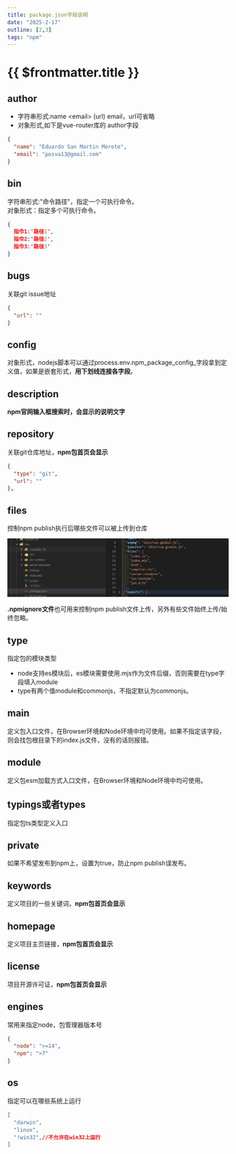 ```yaml
---
title: package.json字段说明
date: "2025-2-17"
outline: [2,3]
tags: "npm"
---
```


# {{ $frontmatter.title }}

## author

- 字符串形式:name \<email\> (url) email，url可省略
- 对象形式,如下是vue-router库的 author字段

```json
{
  "name": "Eduardo San Martin Morote",
  "email": "posva13@gmail.com"
}
```

## bin

字符串形式:"命令路径"，指定一个可执行命令。  
对象形式：指定多个可执行命令。
```json
{
  指令1:'路径1',
  指令2:'路径2',
  指令3:'路径3'
}
```

## bugs

关联git issue地址

```json
{  
  "url": ""  
}
```

## config

对象形式，nodejs脚本可以通过process.env.npm_package_config_字段拿到定义值，如果是嵌套形式，**用下划线连接各字段**。

## description

**npm官网输入框搜索时，会显示的说明文字**

## repository

关联git仓库地址，**npm包首页会显示**

```json
{  
  "type": "git",  
  "url": ""  
},
```

## files

控制npm publish执行后哪些文件可以被上传到仓库  

![](/assets/img/2025-2-17/20250217164215.png)

**.npmignore文件**也可用来控制npm publish文件上传，另外有些文件始终上传/始终忽略。

## type

指定包的模块类型
- node支持es模块后，es模块需要使用.mjs作为文件后缀，否则需要在type字段填入module
- type有两个值module和commonjs，不指定默认为commonjs。

## main

定义包入口文件，在Browser环境和Node环境中均可使用。如果不指定该字段，则会找包根目录下的index.js文件，没有的话则报错。

## module

定义包esm加载方式入口文件，在Browser环境和Node环境中均可使用。

## typings或者types

指定包ts类型定义入口

## private

如果不希望发布到npm上，设置为true，防止npm publish误发布。

## keywords

定义项目的一些关键词，**npm包首页会显示**

## homepage

定义项目主页链接，**npm包首页会显示**

## license

项目开源许可证，**npm包首页会显示**

## engines

常用来指定node，包管理器版本号
```json
{
  "node": ">=14",
  "npm": ">7"
}
```

## os

指定可以在哪些系统上运行

```json
[
  "darwin",
  "linux",
  "!win32",//不允许在win32上运行
]
```